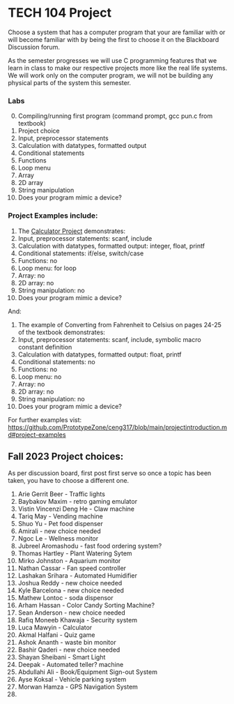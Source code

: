 # TECH 104 Project
Choose a system that has a computer program that your are familiar with or will become familiar with by being the first to choose it on the Blackboard Discussion forum.

As the semester progresses we will use C programming features that we learn in class to make our respective projects more like the real life systems. We will work only on the computer program, we will not be building any physical parts of the system this semester. 

### Labs
0. Compiling/running first program (command prompt, gcc pun.c from textbook)
1. Project choice
2. Input, preprocessor statements
3. Calculation with datatypes, formatted output
4. Conditional statements
5. Functions
6. Loop menu
7. Array
8. 2D array
9. String manipulation
10. Does your program mimic a device?

### Project Examples include:
1. The [Calculator Project](https://www.onlinegdb.com/Rjh8qgKKV) demonstrates:
2. Input, preprocessor statements: scanf, include
3. Calculation with datatypes, formatted output: integer, float, printf
4. Conditional statements: if/else, switch/case
5. Functions: no
6. Loop menu: for loop
7. Array: no
8. 2D array: no
9. String manipulation: no
10. Does your program mimic a device?

And:

1. The example of Converting from Fahrenheit to Celsius on pages 24-25 of the textbook demonstrates:
2. Input, preprocessor statements: scanf, include, symbolic macro constant definition
3. Calculation with datatypes, formatted output: float, printf
4. Conditional statements: no
5. Functions: no
6. Loop menu: no
7. Array: no
8. 2D array: no
9. String manipulation: no
10. Does your program mimic a device?

For further examples vist:   
https://github.com/PrototypeZone/ceng317/blob/main/projectintroduction.md#project-examples

## Fall 2023 Project choices:
As per discussion board, first post first serve so once a topic has been taken, you have to choose a different one.
1. Arie Gerrit Beer - Traffic lights
2. Baybakov Maxim - retro gaming emulator
3. Vistin Vincenzi Deng He - Claw machine
4. Tariq May - Vending machine
5. Shuo Yu - Pet food dispenser
6. Amirali - new choice needed
7. Ngoc Le - Wellness monitor
8. Jubreel Aromashodu - fast food ordering system?
9. Thomas Hartley - Plant Watering Sytem
10. Mirko Johnston - Aquarium monitor
11. Nathan Cassar - Fan speed controller
12. Lashakan Srihara - Automated Humidifier
13. Joshua Reddy - new choice needed
14. Kyle Barcelona - new choice needed
15. Mathew Lontoc - soda dispensor
16. Arham Hassan - Color Candy Sorting Machine?
17. Sean Anderson - new choice needed
18. Rafiq Moneeb Khawaja - Security system
19. Luca Mawyin - Calculator
20. Akmal Halfani - Quiz game
21. Ashok Ananth - waste bin monitor
22. Bashir Qaderi - new choice needed
23. Shayan Sheibani - Smart Light
24. Deepak - Automated teller? machine
25. Abdullahi Ali - Book/Equipment Sign-out System
26. Ayse Koksal - Vehicle parking system
27. Morwan Hamza - GPS Navigation System
28. 
